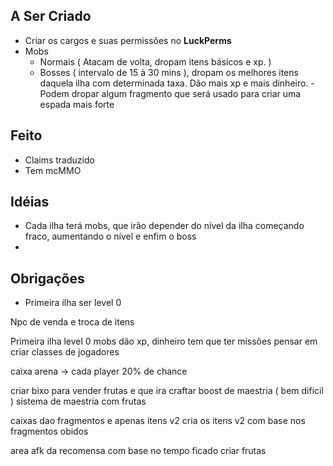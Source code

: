 ## A Ser Criado
- Criar os cargos e suas permissões no **LuckPerms**
- Mobs
	- Normais ( Atacam de volta, dropam itens básicos e xp. )
	- Bosses ( intervalo de 15 à 30 mins ), dropam os melhores itens daquela ilha com determinada taxa. Dão mais xp e mais dinheiro. - Podem dropar algum fragmento que será usado para criar uma espada mais forte
## Feito
- Claims traduzido
- Tem mcMMO
## Idéias
- Cada ilha terá mobs, que irão depender do nível da ilha começando fraco, aumentando o nível e enfim o boss
-
## Obrigações
- Primeira ilha ser level 0

Npc de venda e troca de itens

Primeira ilha level 0
mobs dão xp, dinheiro
tem que ter missões
pensar em criar classes de jogadores

caixa
arena -> cada player 20% de chance


criar bixo para vender frutas
e que ira craftar boost de maestria ( bem dificil )
sistema de maestria com frutas

caixas dao fragmentos e apenas itens v2
cria os itens v2 com base nos fragmentos obidos


area afk da recomensa com base no tempo ficado
criar frutas

